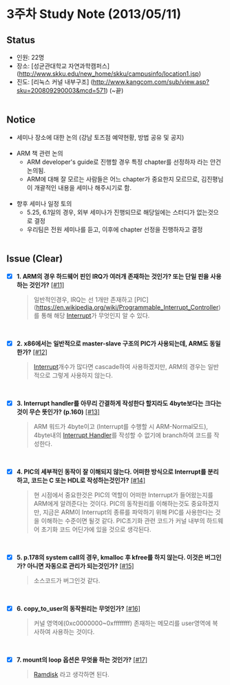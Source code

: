 # 3주차 Study Note (2013/05/11)

## Status
 - 인원: 22명
 - 장소: [성균관대학교 자연과학캠퍼스] (http://www.skku.edu/new_home/skku/campusinfo/location1.jsp)
 - 진도: [리눅스 커널 내부구조] (http://www.kangcom.com/sub/view.asp?sku=200809290003&mcd=571) (~끝) <br  /> <br  />

## Notice
 - 세미나 장소에 대한 논의 (강남 토즈점 예약현황, 방법 공유 및 공지) <br  /> <br  />
 - ARM 책 관련 논의
   - ARM developer's guide로 진행할 경우 특정 chapter를 선정하자 라는 안건 논의됨.
   - ARM에 대해 잘 모르는 사람들은 어느 chapter가 중요한지 모르므로, 김진평님이 개괄적인 내용을 세미나 해주시기로 함. <br  /> <br  />
 - 향후 세미나 일정 토의
   - 5.25, 6.1일의 경우, 외부 세미나가 진행되므로 해당일에는 스터디가 없는것으로 결정
   - 우리팀은 전원 세미나를 듣고, 이후에 chapter 선정을 진행하자고 결정  <br  /> <br  />


## Issue (Clear)
- [x] **1. ARM의 경우 하드웨어 핀인 IRQ가 여러개 존재하는 것인가? 또는 단일 핀을 사용하는 것인가?** [[#11]](https://github.com/arm10c/linux-stable/issues/11)
    > 일반적인경우, IRQ는 선 1개만 존재하고 [PIC] (https://en.wikipedia.org/wiki/Programmable_Interrupt_Controller)를 통해 해당 [Interrupt](https://en.wikipedia.org/wiki/Interrupt)가 무엇인지 알 수 있다.
  <br />

- [x] **2. x86에서는 일반적으로 master-slave 구조의 PIC가 사용되는데, ARM도 동일한가?** [[#12]](https://github.com/arm10c/linux-stable/issues/12)
    > [Interrupt](https://en.wikipedia.org/wiki/Interrupt)개수가 많다면 cascade하여 사용하겠지만, ARM의 경우는 일반적으로 그렇게 사용하지 않는다.
  <br />

- [x] **3. Interrupt handler를 아무리 간결하게 작성한다 할지라도 4byte보다는 크다는것이 무슨 뜻인가? (p.160)** [[#13]](https://github.com/arm10c/linux-stable/issues/13)
    > ARM 워드가 4byte이고 (Interrupt를 수행할 시 ARM-Normal모드), 
4byte내의 [Interrupt Handler](https://en.wikipedia.org/wiki/Interrupt_handler)를 작성할 수 없기에 branch하여 코드를 작성한다.
  <br />

- [x] **4. PIC의 세부적인 동작이 잘 이해되지 않는다. 어떠한 방식으로 Interrupt를 분리하고, 코드는 C 또는 HDL로 작성하는것인가?** 
[[#14]](https://github.com/arm10c/linux-stable/issues/14)
    > 현 시점에서 중요한것은 PIC의 역할이 어떠한 Interrupt가 들어왔는지를 ARM에게 알려준다는 것이다. PIC의 동작원리를 이해하는것도 중요하겠지만, 지금은 ARM이 Interrupt의 종류를 파악하기 위해 PIC를 사용한다는 것을 이해하는 수준이면 될것 같다. PIC초기화 관련 코드가 커널 내부의 하드웨어 초기화 코드 어딘가에 있을 것으로 생각된다. 
  <br />

- [x] **5. p.178의 system call의 경우, kmalloc 후 kfree를 하지 않는다. 이것은 버그인가? 아니면 자동으로 관리가 되는것인가?** 
[[#15]](https://github.com/arm10c/linux-stable/issues/15)
    > 소스코드가 버그인것 같다. 
  <br />

- [x] **6. copy_to_user의 동작원리는 무엇인가?** 
[[#16]](https://github.com/arm10c/linux-stable/issues/16)
    > 커널 영역에(0xc0000000~0xffffffff) 존재하는 메모리를 user영역에 복사하여 사용하는 것이다. 
  <br />

- [x] **7. mount의 loop 옵션은 무엇을 하는 것인가?** 
[[#17]](https://github.com/arm10c/linux-stable/issues/17)
    > [Ramdisk](https://en.wikipedia.org/wiki/RAM_drive) 라고 생각하면 된다.
  <br />
